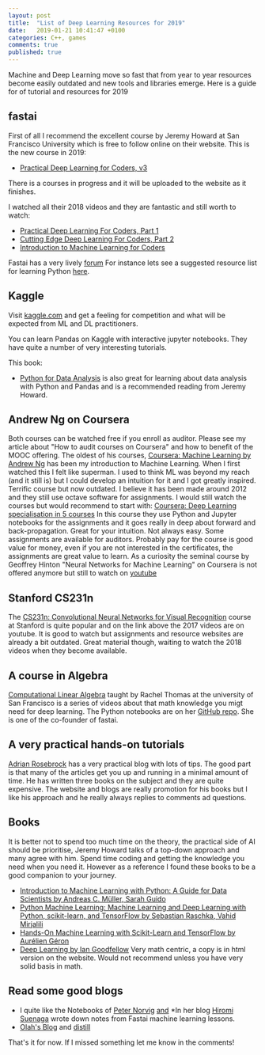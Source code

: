 ```yaml
---
layout: post
title:  "List of Deep Learning Resources for 2019"
date:   2019-01-21 10:41:47 +0100
categories: C++, games
comments: true
published: true
---
```

<div class="message">
Machine and Deep Learning move so fast that from year to year resources become easily outdated and new tools and libraries emerge. Here is a guide for of tutorial and resources for 2019
</div>


## fastai

First of all I recommend the excellent course by Jeremy Howard at San Francisco University which is free to follow online on their website. This is the new course in 2019:
* [Practical Deep Learning for Coders, v3](https://course.fast.ai)

There is a courses in progress and it will be uploaded to the website as it finishes.

I watched all their 2018 videos and they are fantastic and still worth to watch:
* [Practical Deep Learning For Coders, Part 1](http://course18.fast.ai)
* [Cutting Edge Deep Learning For Coders, Part 2](http://course18.fast.ai/part2.html)
* [Introduction to Machine Learning for Coders](http://course18.fast.ai/ml.html)

Fastai has a very lively [forum](https://forums.fast.ai)
For instance lets see a suggested resource list for learning Python [here](https://forums.fast.ai/t/recommended-python-learning-resources/26888).

## Kaggle

Visit [kaggle.com]() and get a feeling for competition and what will be expected from ML and DL practitioners.

You can learn Pandas on Kaggle with interactive jupyter notebooks. They have quite a number of very interesting tutorials.

This book: 
* [Python for Data Analysis](http://wesmckinney.com/pages/book.html) 
is also great for learning about data analysis with Python and Pandas and is a recommended reading from Jeremy Howard.

## Andrew Ng on Coursera

Both courses can be watched free if you enroll as auditor. Please see my article about "How to audit courses on Coursera" and how to benefit of the MOOC offering.
The oldest of his courses, [Coursera: Machine Learning by Andrew Ng](https://www.coursera.org/learn/machine-learning) has been my introduction to Machine Learning. When I first watched this I felt like superman. I used to think ML was beyond my reach (and it still is) but I could develop an intuition for it and I got greatly inspired.
Terrific course but now outdated. I believe it has been made around 2012 and they still use octave software for assignments. I would still watch the courses but would recommend to start with: 
[Coursera: Deep Learning specialisation in 5 courses](https://www.coursera.org/specializations/deep-learning)
In this course they use Python and Jupyter notebooks for the assignments and it goes really in deep about forward and back-propagation. Great for your intuition. Not always easy. Some assignments are available for auditors. Probably pay for the course is good value for money, even if you are not interested in the certificates, the assignments are great value to learn.
As a curiosity the seminal course by Geoffrey Hinton "Neural Networks for Machine Learning" on Coursera is not offered anymore but still to watch on [youtube](https://www.youtube.com/watch?v=OVwEeSsSCHE&t=0s&index=2&list=PLLssT5z_DsK_gyrQ_biidwvPYCRNGI3iv)

## Stanford CS231n

The [CS231n: Convolutional Neural Networks for Visual Recognition](http://cs231n.stanford.edu) course at Stanford is quite popular and on the link above the 2017 videos are on youtube. It is good to watch but assignments and resource websites are already a bit outdated. Great material though, waiting to watch the 2018 videos when they become available.

## A course in Algebra 

[Computational Linear Algebra](https://www.youtube.com/playlist?list=PLtmWHNX-gukIc92m1K0P6bIOnZb-mg0hY) taught by Rachel Thomas at the university of San Francisco is a series of videos about that math knowledge you migt need for deep learning. The Python notebooks are on her [GitHub repo](https://github.com/fastai/numerical-linear-algebra). She is one of the co-founder of fastai.

## A very practical hands-on tutorials
[Adrian Rosebrock](https://www.pyimagesearch.com) has a very practical blog with lots of tips. The good part is that many of the articles get you up and running in a minimal amount of time. He has written three books on the subject and they are quite expensive. The website and blogs are really promotion for his books but I like his approach and he really always replies to comments ad questions. 

## Books
It is better not to spend too much time on the theory, the practical side of AI should be prioritise, Jeremy Howard talks of a top-down approach and many agree with him. Spend time coding and getting the knowledge you need when you need it. However as a reference I found these books to be a good companion to your journey.
* [Introduction to Machine Learning with Python: A Guide for Data Scientists by Andreas C. Müller, Sarah Guido](https://www.oreilly.com/library/view/introduction-to-machine/9781449369880/)
* [Python Machine Learning: Machine Learning and Deep Learning with Python, scikit-learn, and TensorFlow by Sebastian Raschka, Vahid Mirjalili](https://www.packtpub.com/big-data-and-business-intelligence/python-machine-learning-second-edition)
* [Hands-On Machine Learning with Scikit-Learn and TensorFlow by Aurélien Géron](http://shop.oreilly.com/product/0636920052289.do)
* [Deep Learning by Ian Goodfellow](https://www.deeplearningbook.org) Very math centric, a copy is in html version on the website. Would not recommend unless you have very solid basis in math.

## Read some good blogs
* I quite like the Notebooks of [Peter Norvig](http://nbviewer.jupyter.org/url/norvig.com/ipython/ProbabilityParadox.ipynb)
[and](http://norvig.com/ipython/)
*In her blog [Hiromi Suenaga](https://medium.com/@hiromi_suenaga/machine-learning-1-lesson-12-6c2512e005a3) wrote down notes from Fastai machine learning lessons.
* [Olah's Blog](http://colah.github.io)
and [distill](https://distill.pub/2018/building-blocks/)

That's it for now. If I missed something let me know in the comments! 



